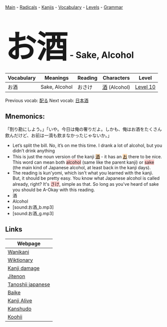 <style> bigfont {font-size: 100px}</style>
[Main](../README.md) -
[Radicals](../radicals.md) -
[Kanjis](../kanjis.md) -
[Vocabulary](../vocabulary.md) -
[Levels](../levels.md) -
[Grammar](../grammar.md)
# <bigfont> お酒</bigfont> - Sake, Alcohol 

| Vocabulary | Meanings | Reading | Characters | Level |
| --- | --- | --- | --- | --- |
| お酒 | Sake, Alcohol | おさけ |  [酒](../kanjis/酒.md) (Alcohol) | [Level 10](../levels/wk_level10.md) |

Previous vocab: [配る](配る.md) Next vocab: [日本酒](日本酒.md) 

## Mnemonics:
「割り勘にしよう。」「いや。今日は俺の奢りだよ。しかも、俺はお酒をたくさん飲んだけど、お前は一滴も飲まなかったじゃないか。」
* Let’s split the bill. No, it’s on me this time. I drank a lot of alcohol, but you didn’t drink anything
* This is just the noun version of the kanji <span style="background-color:#fed8b1"> [酒](https://jisho.org/search/酒)</span> - it has an <span style="background-color:#fed8b1"> [お](https://jisho.org/search/お)</span> there to be nice. This word can mean both <span style="background-color:#ffcccb"> alcohol</span> (same like the parent kanji) or <span style="background-color:#ffcccb"> sake</span> (the main kind of Japanese alcohol, at least back in the kanji days).
* The reading is kun'yomi, which isn't what you learned with the kanji. But, it should be pretty easy. You know what Japanese alcohol is called already, right? It's <span style="background-color:#ffcccb"> さけ</span>, simple as that. So long as you've heard of sake you should be A-Okay with this reading.
* 酒
* Alcohol
* [sound:お酒_b.mp3]
* [sound:お酒_g.mp3]


## Links 

| Webpage |
| --- |
| [Wanikani          ](https://www.wanikani.com/kanji/お酒) |
| [Wiktionary        ](https://en.wiktionary.org/wiki/お酒) |
| [Kanji damage      ](http://www.kanjidamage.com/kanji/search?utf8=✓&q=お酒) |
| [Jitenon           ](https://jitenon.com/kanji/お酒) |
| [Tanoshii japanese ](https://www.tanoshiijapanese.com/dictionary/kanji.cfm?k=お酒) |
| [Baike             ](https://baike.baidu.com/item/お酒) |
| [Kanji Alive       ](https://app.kanjialive.com/お酒) |
| [Kanshudo          ](https://www.kanshudo.com/searchmn?q=お酒) |
| [Koohii            ](https://kanji.koohii.com/study/kanji/お酒) |
